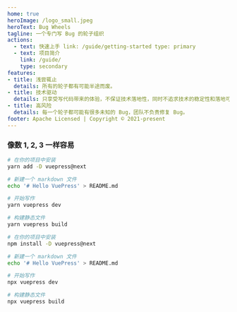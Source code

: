 ```yaml
---
home: true
heroImage: /logo_small.jpeg
heroText: Bug Wheels
tagline: 一个专门写 Bug 的轮子组织
actions:
  - text: 快速上手 link: /guide/getting-started type: primary
  - text: 项目简介
    link: /guide/
    type: secondary
features:
- title: 浅尝辄止
  details: 所有的轮子都有可能半途而废。
- title: 技术驱动
  details: 只享受写代码带来的体验，不保证技术落地性，同时不追求技术的稳定性和落地可行性。
- title: 高风险
  details: 每一个轮子都可能有很多未知的 Bug，团队不负责修复 Bug。
footer: Apache Licensed | Copyright © 2021-present
---
```


### 像数 1, 2, 3 一样容易

<CodeGroup>
  <CodeGroupItem title="YARN" active>

```bash
# 在你的项目中安装
yarn add -D vuepress@next

# 新建一个 markdown 文件
echo '# Hello VuePress' > README.md

# 开始写作
yarn vuepress dev

# 构建静态文件
yarn vuepress build
```

  </CodeGroupItem>

  <CodeGroupItem title="NPM">

```bash
# 在你的项目中安装
npm install -D vuepress@next

# 新建一个 markdown 文件
echo '# Hello VuePress' > README.md

# 开始写作
npx vuepress dev

# 构建静态文件
npx vuepress build
```

  </CodeGroupItem>
</CodeGroup>
